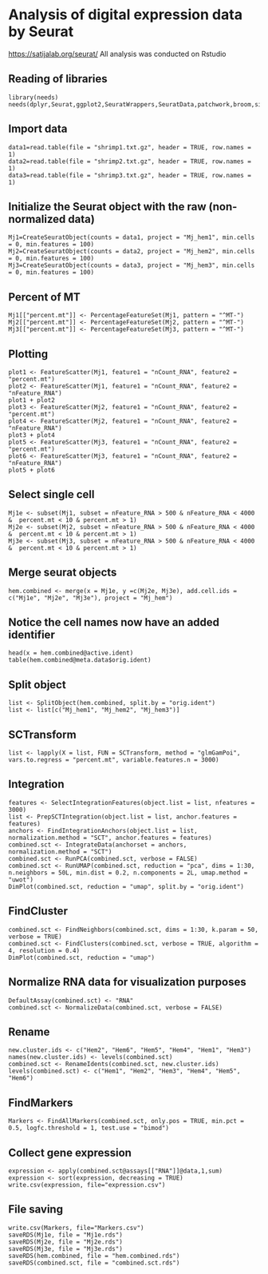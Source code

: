 # Analysis of digital expression data by Seurat
https://satijalab.org/seurat/
All analysis was conducted on Rstudio

## Reading of libraries
```{r}
library(needs)
needs(dplyr,Seurat,ggplot2,SeuratWrappers,SeuratData,patchwork,broom,sinaplot,monocle3,glmGamPoi)
```

## Import data
```{r}
data1=read.table(file = "shrimp1.txt.gz", header = TRUE, row.names = 1)
data2=read.table(file = "shrimp2.txt.gz", header = TRUE, row.names = 1)
data3=read.table(file = "shrimp3.txt.gz", header = TRUE, row.names = 1)
```

## Initialize the Seurat object with the raw (non-normalized data)
```{r}
Mj1=CreateSeuratObject(counts = data1, project = "Mj_hem1", min.cells = 0, min.features = 100)
Mj2=CreateSeuratObject(counts = data2, project = "Mj_hem2", min.cells = 0, min.features = 100)
Mj3=CreateSeuratObject(counts = data3, project = "Mj_hem3", min.cells = 0, min.features = 100)
```

## Percent of MT
```{r}
Mj1[["percent.mt"]] <- PercentageFeatureSet(Mj1, pattern = "^MT-")
Mj2[["percent.mt"]] <- PercentageFeatureSet(Mj2, pattern = "^MT-")
Mj3[["percent.mt"]] <- PercentageFeatureSet(Mj3, pattern = "^MT-")
```

## Plotting
```{r}
plot1 <- FeatureScatter(Mj1, feature1 = "nCount_RNA", feature2 = "percent.mt")
plot2 <- FeatureScatter(Mj1, feature1 = "nCount_RNA", feature2 = "nFeature_RNA")
plot1 + plot2
plot3 <- FeatureScatter(Mj2, feature1 = "nCount_RNA", feature2 = "percent.mt")
plot4 <- FeatureScatter(Mj2, feature1 = "nCount_RNA", feature2 = "nFeature_RNA")
plot3 + plot4
plot5 <- FeatureScatter(Mj3, feature1 = "nCount_RNA", feature2 = "percent.mt")
plot6 <- FeatureScatter(Mj3, feature1 = "nCount_RNA", feature2 = "nFeature_RNA")
plot5 + plot6
```

## Select single cell
```{r}
Mj1e <- subset(Mj1, subset = nFeature_RNA > 500 & nFeature_RNA < 4000 &  percent.mt < 10 & percent.mt > 1)
Mj2e <- subset(Mj2, subset = nFeature_RNA > 500 & nFeature_RNA < 4000 &  percent.mt < 10 & percent.mt > 1)
Mj3e <- subset(Mj3, subset = nFeature_RNA > 500 & nFeature_RNA < 4000 &  percent.mt < 10 & percent.mt > 1)
```

## Merge seurat objects
```{r}
hem.combined <- merge(x = Mj1e, y =c(Mj2e, Mj3e), add.cell.ids = c("Mj1e", "Mj2e", "Mj3e"), project = "Mj_hem")
```

## Notice the cell names now have an added identifier
```{r}
head(x = hem.combined@active.ident)
table(hem.combined@meta.data$orig.ident)
```

## Split object
```{r}
list <- SplitObject(hem.combined, split.by = "orig.ident")
list <- list[c("Mj_hem1", "Mj_hem2", "Mj_hem3")]
```

## SCTransform
```{r}
list <- lapply(X = list, FUN = SCTransform, method = "glmGamPoi", vars.to.regress = "percent.mt", variable.features.n = 3000)
```

## Integration
```{r}
features <- SelectIntegrationFeatures(object.list = list, nfeatures = 3000)
list <- PrepSCTIntegration(object.list = list, anchor.features = features)
anchors <- FindIntegrationAnchors(object.list = list, normalization.method = "SCT", anchor.features = features)
combined.sct <- IntegrateData(anchorset = anchors, normalization.method = "SCT")
combined.sct <- RunPCA(combined.sct, verbose = FALSE)
combined.sct <- RunUMAP(combined.sct, reduction = "pca", dims = 1:30, n.neighbors = 50L, min.dist = 0.2, n.components = 2L, umap.method = "uwot")
DimPlot(combined.sct, reduction = "umap", split.by = "orig.ident")
```

## FindCluster
```{r}
combined.sct <- FindNeighbors(combined.sct, dims = 1:30, k.param = 50, verbose = TRUE)
combined.sct <- FindClusters(combined.sct, verbose = TRUE, algorithm = 4, resolution = 0.4)
DimPlot(combined.sct, reduction = "umap")
```

## Normalize RNA data for visualization purposes
```{r}
DefaultAssay(combined.sct) <- "RNA"
combined.sct <- NormalizeData(combined.sct, verbose = FALSE)
```
## Rename
```{r}
new.cluster.ids <- c("Hem2", "Hem6", "Hem5", "Hem4", "Hem1", "Hem3")
names(new.cluster.ids) <- levels(combined.sct)
combined.sct <- RenameIdents(combined.sct, new.cluster.ids)
levels(combined.sct) <- c("Hem1", "Hem2", "Hem3", "Hem4", "Hem5", "Hem6")
```

## FindMarkers
```{r}
Markers <- FindAllMarkers(combined.sct, only.pos = TRUE, min.pct = 0.5, logfc.threshold = 1, test.use = "bimod")
```

## Collect gene expression
```{r}
expression <- apply(combined.sct@assays[["RNA"]]@data,1,sum)
expression <- sort(expression, decreasing = TRUE)
write.csv(expression, file="expression.csv")
```

## File saving
```{r}
write.csv(Markers, file="Markers.csv")
saveRDS(Mj1e, file = "Mj1e.rds")
saveRDS(Mj2e, file = "Mj2e.rds")
saveRDS(Mj3e, file = "Mj3e.rds")
saveRDS(hem.combined, file = "hem.combined.rds")
saveRDS(combined.sct, file = "combined.sct.rds")
```
